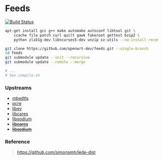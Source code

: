 # Feeds

[![Build Status](https://travis-ci.org/openwrt-dev/feeds.svg?branch=master)](https://travis-ci.org/openwrt-dev/feeds)

```bash
apt-get install gcc g++ make automake autoconf libtool git \
    ccache file patch curl quilt gawk fakeroot gettext bzip2 \
    python zlib1g-dev libncurses5-dev unzip xz-utils --no-install-recommends

git clone https://github.com/openwrt-dev/feeds.git --single-branch
cd feeds
git submodule update --init --recursive
git submodule update --remote --merge

# ...
# See compile.sh
```

### Upstreams

- [mbedtls](https://github.com/shadowsocks/openwrt-feeds/tree/master/base/mbedtls)
- [pcre](https://github.com/shadowsocks/openwrt-feeds/tree/master/packages/pcre)
- [libev](https://github.com/shadowsocks/openwrt-feeds/tree/master/packages/libev)
- [libcares](https://github.com/shadowsocks/openwrt-feeds/tree/master/packages/libcares)
- [libsodium](https://github.com/shadowsocks/openwrt-feeds/tree/master/packages/libsodium)
- ~~[libcares](https://github.com/openwrt/packages/tree/master/libs/c-ares)~~
- ~~[libsodium](https://github.com/openwrt/packages/tree/master/libs/libsodium)~~

### Reference

> https://github.com/simonsmh/lede-dist
